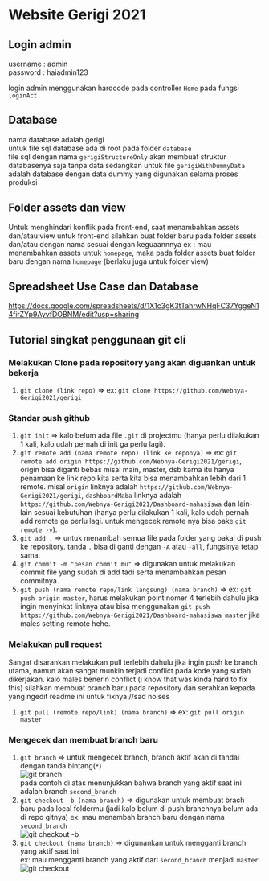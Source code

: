 # Website Gerigi 2021

## Login admin

username : admin  
password : haiadmin123

login admin menggunakan hardcode pada controller `Home` pada fungsi `loginAct`

## Database

nama database adalah gerigi  
untuk file sql database ada di root pada folder `database`  
file sql dengan nama `gerigiStructureOnly` akan membuat struktur databasenya saja tanpa data sedangkan untuk file `gerigiWithDummyData` adalah database dengan data dummy yang digunakan selama proses produksi

## Folder assets dan view

Untuk menghindari konflik pada front-end, saat menambahkan assets dan/atau view untuk front-end silahkan buat folder baru pada folder assets dan/atau dengan nama sesuai dengan keguaannnya
ex : mau menambahkan assets untuk `homepage`, maka pada folder assets buat folder baru dengan nama `homepage` (berlaku juga untuk folder view)

## Spreadsheet Use Case dan Database

https://docs.google.com/spreadsheets/d/1X1c3gK3tTahrwNHqFC37YggeN14firZYp9AyvfDOBNM/edit?usp=sharing

## Tutorial singkat penggunaan git cli

### Melakukan Clone pada repository yang akan diguankan untuk bekerja
1. `git clone (link repo)`  => ex: `git clone https://github.com/Webnya-Gerigi2021/gerigi`  

### Standar push github
1. `git init` => kalo belum ada file `.git` di projectmu (hanya perlu dilakukan 1 kali, kalo udah pernah di init ga perlu lagi).  
2. `git remote add (nama remote repo) (link ke reponya)` => ex: `git remote add origin https://github.com/Webnya-Gerigi2021/gerigi`, origin bisa diganti bebas misal main, master, dsb karna itu hanya penamaan ke link repo kita serta kita bisa menambahkan lebih dari 1 remote. misal `origin` linknya adalah `https://github.com/Webnya-Gerigi2021/gerigi`, `dashboardMaba` linknya adalah `https://github.com/Webnya-Gerigi2021/Dashboard-mahasiswa` dan lain-lain sesuai kebutuhan (hanya perlu dilakukan 1 kali, kalo udah pernah add remote ga perlu lagi. untuk mengecek remote nya bisa pake `git remote -v`).  
3. `git add .` => untuk menambah semua file pada folder yang bakal di push ke repository. tanda `.` bisa di ganti dengan `-A` atau `-all`, fungsinya tetap sama.  
4. `git commit -m "pesan commit mu"` => digunakan untuk melakukan commit file yang sudah di add tadi serta menambahkan pesan commitnya.  
5. `git push (nama remote repo/link langsung) (nama branch)` => ex: `git push origin master`, harus melakukan point nomer 4 terlebih dahulu jika ingin menyinkat linknya atau bisa menggunakan `git push https://github.com/Webnya-Gerigi2021/Dashboard-mahasiswa master` jika males setting remote hehe.

### Melakukan pull request
Sangat disarankan melakukan pull terlebih dahulu jika ingin push ke branch utama, namun akan sangat munkin terjadi conflict pada kode yang sudah dikerjakan. kalo males benerin conflict (i know that was kinda hard to fix this) silahkan membuat branch baru pada repository dan serahkan kepada yang ngedit readme ini untuk fixnya //sad noises
1. `git pull (remote repo/link) (nama branch)` => ex: `git pull origin master`  

### Mengecek dan membuat branch baru
1. `git branch` => untuk mengecek branch, branch aktif akan di tandai dengan tanda bintang(`*`)  
![git branch](https://cdn.discordapp.com/attachments/851105281902379108/868515787080597534/unknown.png)  
pada contoh di atas menunjukkan bahwa branch yang aktif saat ini adalah branch `second_branch`  
2. `git checkout -b (nama branch)` => digunakan untuk membuat brach baru pada local foldermu (jadi kalo belum di push branchnya belum ada di repo gitnya)
ex: mau menambah branch baru dengan nama `second_branch`  
![git checkout -b](https://cdn.discordapp.com/attachments/851105281902379108/868516838504562748/unknown.png)  
3. `git checkout (nama branch)` => digunankan untuk mengganti branch yang aktif saat ini  
ex: mau mengganti branch yang aktif dari `second_branch` menjadi `master`  
![git checkout](https://cdn.discordapp.com/attachments/851105281902379108/868517228583190598/unknown.png)  
